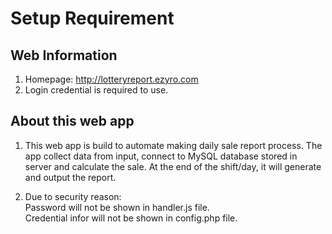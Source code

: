 ﻿Setup Requirement 
==================
## Web Information
1. Homepage: http://lotteryreport.ezyro.com
2. Login credential is required to use.



## About this web app
1. This web app is build to automate making daily sale report process. The app collect data from input, connect to MySQL database stored in server and calculate the sale. At the end of the shift/day, it will generate and output the report. 

2. Due to security reason:  
Password will not be shown in handler.js file.  
Credential infor will not be shown in config.php file.
        
